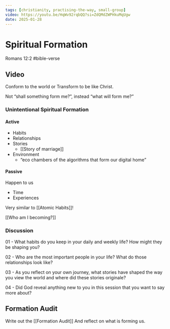 ```yaml
---
tags: [christianity, practising-the-way, small-group]
video: https://youtu.be/HqWv92rqbQQ?si=ZdQMdZWPHkuMqUgw
date: 2025-01-28
---
```


# Spiritual Formation

Romans 12:2 #bible-verse

## Video

Conform to the world or Transform to be like Christ.

Not “shall something form me?”, instead “what will form me?”

### Unintentional Spiritual Formation

#### Active

- Habits
- Relationships
- Stories
	- [[Story of marriage]]
- Environment
	- “eco chambers of the algorithms that form our digital home”

#### Passive

Happen to us

- Time
- Experiences

Very similar to [[Atomic Habits]]!

[[Who am I becoming?]]

### Discussion

01 - What habits do you keep in your daily and weekly life? How might they be shaping you?

02 - Who are the most important people in your life? What do those relationships look like?

03 - As you reflect on your own journey, what stories have shaped the way you view the world and where did these stories originale?

04 - Did God reveal anything new to you in this session that you want to say more about?

## Formation Audit

Write out the [[Formation Audit]] And reflect on what is forming us.
